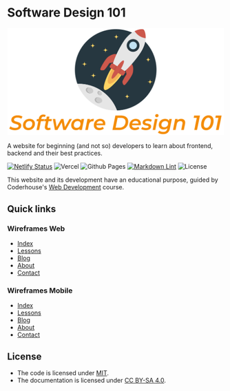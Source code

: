 # Software Design 101

![Logo](assets/img/software-design-101-logo.svg)

A website for beginning (and not so) developers to learn about frontend, backend and their best practices.

[![Netlify Status](https://api.netlify.com/api/v1/badges/1892d8a9-e933-48eb-9911-f0e1950adc98/deploy-status?branch=release-candidate)](https://app.netlify.com/sites/software-design-101/deploys)
![Vercel](https://vercelbadge.vercel.app/api/ezebalsamo/software-design-101)
![Github Pages](https://img.shields.io/github/deployments/ezeBalsamo/Software-Design-101/production?label=Github%20Pages&logo=Github%20Pages)
[![Markdown Lint](https://github.com/ezeBalsamo/Software-Design-101/actions/workflows/markdown-lint.yml/badge.svg)](https://github.com/ezeBalsamo/Software-Design-101/actions/workflows/markdown-lint.yml)
![License](https://img.shields.io/github/license/ezeBalsamo/Software-Design-101)

This website and its development have an educational purpose, guided by Coderhouse's [Web Development](https://www.coderhouse.com/online/desarrollo-web-online) course.

## Quick links

### Wireframes Web

- [Index](https://wireframe.cc/W5e0Rn)
- [Lessons](https://wireframe.cc/FUajDC)
- [Blog](https://wireframe.cc/cDjCuK)
- [About](https://wireframe.cc/2qbPac)
- [Contact](https://wireframe.cc/Oc0u6G)

### Wireframes Mobile

- [Index](https://wireframe.cc/O3wL1e)
- [Lessons](https://wireframe.cc/JcdUhh)
- [Blog](https://wireframe.cc/BU72zM)
- [About](https://wireframe.cc/4tGm7T)
- [Contact](https://wireframe.cc/TnD0Mh)

## License

- The code is licensed under [MIT](LICENSE).
- The documentation is licensed under [CC BY-SA 4.0](http://creativecommons.org/licenses/by-sa/4.0/).
